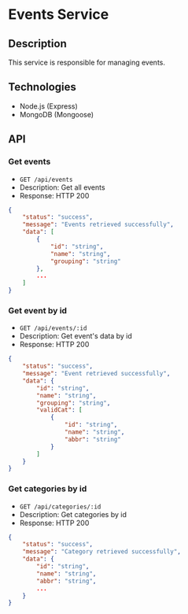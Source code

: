 # Events Service

## Description

This service is responsible for managing events.

## Technologies

- Node.js (Express)
- MongoDB (Mongoose)

## API

### Get events

- `GET /api/events`
- Description: Get all events
- Response: HTTP 200
```json
{
    "status": "success",
    "message": "Events retrieved successfully",
    "data": [
        {
            "id": "string",
            "name": "string",
            "grouping": "string"
        },
        ...
    ]
}
```

### Get event by id

- `GET /api/events/:id`
- Description: Get event's data by id
- Response: HTTP 200
```json
{
    "status": "success",
    "message": "Event retrieved successfully",
    "data": {
        "id": "string",
        "name": "string",
        "grouping": "string",
        "validCat": [
            {
                "id": "string",
                "name": "string",
                "abbr": "string"
            }
        ]
    }
}
```

### Get categories by id

- `GET /api/categories/:id`
- Description: Get categories by id
- Response: HTTP 200
```json
{
    "status": "success",
    "message": "Category retrieved successfully",
    "data": {
        "id": "string",
        "name": "string",
        "abbr": "string",
        ...
    }
}
```



